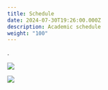 ```yaml
---
title: Schedule
date: 2024-07-30T19:26:00.000Z
description: Academic schedule
weight: "100"
---
```

.

![](/img/영문-학사일정1.png)

![](/img/영문-학사일정2.png)
